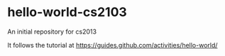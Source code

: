 # hello-world-cs2103
An initial repository for cs2013

It follows the tutorial at https://guides.github.com/activities/hello-world/
